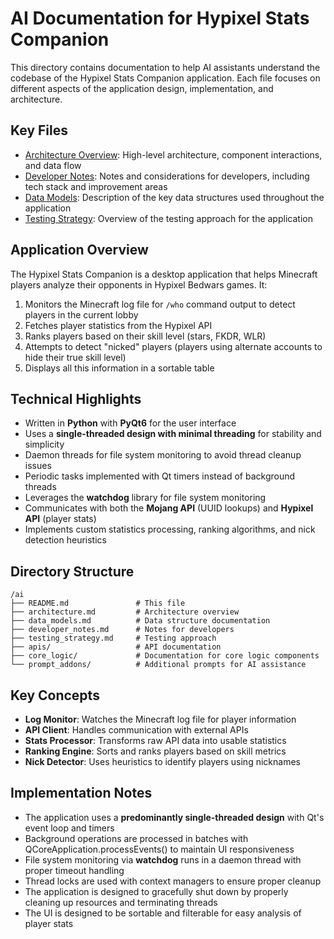 # AI Documentation for Hypixel Stats Companion

This directory contains documentation to help AI assistants understand the codebase of the Hypixel Stats Companion application. Each file focuses on different aspects of the application design, implementation, and architecture.

## Key Files

- [Architecture Overview](architecture.md): High-level architecture, component interactions, and data flow
- [Developer Notes](developer_notes.md): Notes and considerations for developers, including tech stack and improvement areas
- [Data Models](data_models.md): Description of the key data structures used throughout the application
- [Testing Strategy](testing_strategy.md): Overview of the testing approach for the application

## Application Overview

The Hypixel Stats Companion is a desktop application that helps Minecraft players analyze their opponents in Hypixel Bedwars games. It:

1. Monitors the Minecraft log file for `/who` command output to detect players in the current lobby
2. Fetches player statistics from the Hypixel API
3. Ranks players based on their skill level (stars, FKDR, WLR)
4. Attempts to detect "nicked" players (players using alternate accounts to hide their true skill level)
5. Displays all this information in a sortable table

## Technical Highlights

- Written in **Python** with **PyQt6** for the user interface
- Uses a **single-threaded design with minimal threading** for stability and simplicity
- Daemon threads for file system monitoring to avoid thread cleanup issues
- Periodic tasks implemented with Qt timers instead of background threads
- Leverages the **watchdog** library for file system monitoring
- Communicates with both the **Mojang API** (UUID lookups) and **Hypixel API** (player stats)
- Implements custom statistics processing, ranking algorithms, and nick detection heuristics

## Directory Structure

```
/ai
├── README.md               # This file
├── architecture.md         # Architecture overview
├── data_models.md          # Data structure documentation
├── developer_notes.md      # Notes for developers
├── testing_strategy.md     # Testing approach
├── apis/                   # API documentation
├── core_logic/             # Documentation for core logic components
└── prompt_addons/          # Additional prompts for AI assistance
```

## Key Concepts

- **Log Monitor**: Watches the Minecraft log file for player information
- **API Client**: Handles communication with external APIs
- **Stats Processor**: Transforms raw API data into usable statistics
- **Ranking Engine**: Sorts and ranks players based on skill metrics
- **Nick Detector**: Uses heuristics to identify players using nicknames

## Implementation Notes

- The application uses a **predominantly single-threaded design** with Qt's event loop and timers
- Background operations are processed in batches with QCoreApplication.processEvents() to maintain UI responsiveness
- File system monitoring via **watchdog** runs in a daemon thread with proper timeout handling
- Thread locks are used with context managers to ensure proper cleanup
- The application is designed to gracefully shut down by properly cleaning up resources and terminating threads
- The UI is designed to be sortable and filterable for easy analysis of player stats 